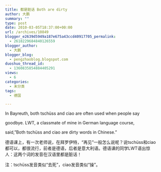 ```yaml
---
title: 都是脏话 Both are dirty
author: 大鹏
summary: ""
type: post
date: 2010-03-05T18:37:00+00:00
url: /archives/10849
blogger_e2639d5949a187e675a43ccd40917705_permalink:
  - 2618229684840126559
blogger_author:
  - 大鹏
blogger_blog:
  - pengzhaoblog.blogspot.com
duoshuo_thread_id:
  - 1360835854884405291
views:
  - 6
categories:
  - 未分类
tags:
  - 德国

---
```

In Bayreuth, both tschüss and ciao are often used when people say
  
goodbye. LWT, a classmate of mine in German language course,
  
said,&#8221;Both tschüss and ciao are dirty words in Chinese.&#8221;
  
德语课上，有一次老师说，在拜罗伊特，“再见”一般怎么说呢？说tschüss和ciao都可以，都很流行，前者是德语，后者是意大利语。德语课的同学LWT语出惊人：这两个词的发音在汉语里都是脏话！

注：tschüss发音类似“去死”，ciao发音类似“操”。
